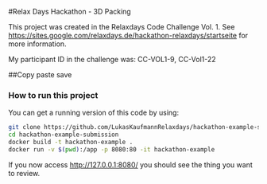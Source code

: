 #Relax Days Hackathon - 3D Packing

This project was created in the Relaxdays Code Challenge Vol. 1. See https://sites.google.com/relaxdays.de/hackathon-relaxdays/startseite for more information.

My participant ID in the challenge was: CC-VOL1-9, CC-Vol1-22

##Copy paste save

### How to run this project

You can get a running version of this code by using:

```bash
git clone https://github.com/LukasKaufmannRelaxdays/hackathon-example-submission.git
cd hackathon-example-submission
docker build -t hackathon-example .
docker run -v $(pwd):/app -p 8080:80 -it hackathon-example
```

If you now access http://127.0.0.1:8080/ you should see the thing you want to review.
